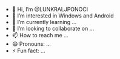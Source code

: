 - 👋 Hi, I’m @LUNKRALJPONOCI
- 👀 I’m interested in Windows and Android
- 🌱 I’m currently learning ...
- 💞️ I’m looking to collaborate on ...
- 📫 How to reach me ...
- 😄 Pronouns: ...
- ⚡ Fun fact: ...

<!---
LUNKRALJPONOCI/LUNKRALJPONOCI is a ✨ special ✨ repository because its `README.md` (this file) appears on your GitHub profile.
You can click the Preview link to take a look at your changes.
--->
